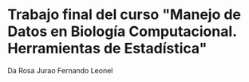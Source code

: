 # Trabajo final del curso "Manejo de Datos en Biología Computacional. Herramientas de Estadística"
Da Rosa Jurao Fernando Leonel
